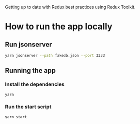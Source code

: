 Getting up to date with Redux best practices using Redux Toolkit.

# How to run the app locally

## Run jsonserver

```bash
yarn jsonserver --path fakedb.json --port 3333
```

## Running the app

### Install the dependencies

```bash
yarn
```

### Run the start script

```bash
yarn start
```
